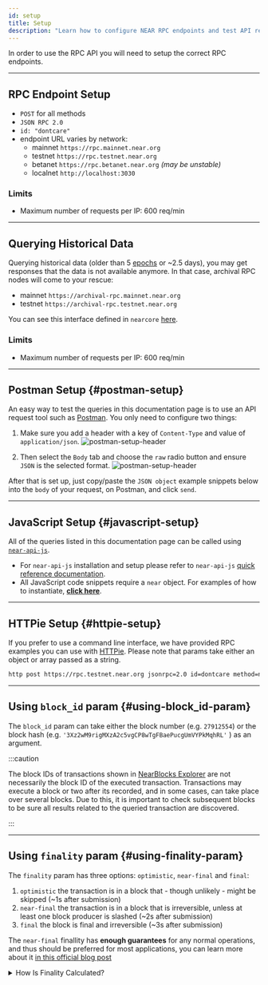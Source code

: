 ```yaml
---
id: setup
title: Setup
description: "Learn how to configure NEAR RPC endpoints and test API requests using Postman, JavaScript, or HTTPie."
---
```


In order to use the RPC API you will need to setup the correct RPC endpoints.

<hr className="subsection" />

## RPC Endpoint Setup
- `POST` for all methods
- `JSON RPC 2.0`
- `id: "dontcare"`
- endpoint URL varies by network:
  - mainnet `https://rpc.mainnet.near.org`
  - testnet `https://rpc.testnet.near.org`
  - betanet `https://rpc.betanet.near.org` _(may be unstable)_
  - localnet `http://localhost:3030`

### Limits
- Maximum number of requests per IP: 600 req/min

<hr className="subsection" />

## Querying Historical Data
Querying historical data (older than 5 [epochs](../../protocol/network/epoch.md) or ~2.5 days), you may get responses that the data is not available anymore. In that case, archival RPC nodes will come to your rescue:

- mainnet `https://archival-rpc.mainnet.near.org`
- testnet `https://archival-rpc.testnet.near.org`

You can see this interface defined in `nearcore` [here](https://github.com/near/nearcore/blob/bf9ae4ce8c680d3408db1935ebd0ca24c4960884/chain/jsonrpc/client/src/lib.rs#L181).

### Limits
- Maximum number of requests per IP: 600 req/min

---

## Postman Setup {#postman-setup}

An easy way to test the queries in this documentation page is to use an API request tool such as [Postman](https://www.postman.com/).
You only need to configure two things:

1. Make sure you add a header with a key of `Content-Type` and value of `application/json`.
   ![postman-setup-header](/docs/assets/api/postman-setup-headers.png)

2. Then select the `Body` tab and choose the `raw` radio button and ensure `JSON` is the selected format.
   ![postman-setup-header](/docs/assets/api/postman-setup-body.png)

After that is set up, just copy/paste the `JSON object` example snippets below into the `body` of your request, on Postman, and click `send`.

---
## JavaScript Setup {#javascript-setup}

All of the queries listed in this documentation page can be called using [`near-api-js`](https://github.com/near/near-api-js).

- For `near-api-js` installation and setup please refer to `near-api-js` [quick reference documentation](../../tools/near-api.md).
- All JavaScript code snippets require a `near` object. For examples of how to instantiate, [**click here**](../../tools/near-api.md#connect).

---
## HTTPie Setup {#httpie-setup}

If you prefer to use a command line interface, we have provided RPC examples you can use with [HTTPie](https://httpie.org/). Please note that params take
either an object or array passed as a string.

```bash
http post https://rpc.testnet.near.org jsonrpc=2.0 id=dontcare method=network_info params:='[]'
```

---

## Using `block_id` param {#using-block_id-param}

The `block_id` param can take either the block number (e.g. `27912554`) or the block hash (e.g. `'3Xz2wM9rigMXzA2c5vgCP8wTgFBaePucgUmVYPkMqhRL'` ) as an argument.

:::caution

The block IDs of transactions shown in [NearBlocks Explorer](https://testnet.nearblocks.io) are not necessarily the block ID of the executed transaction. Transactions may execute a block or two after its recorded, and in some cases, can take place over several blocks. Due to this, it is important to check subsequent blocks to be sure all results related to the queried transaction are discovered.

:::

---

## Using `finality` param {#using-finality-param}

The `finality` param has three options: `optimistic`, `near-final` and `final`:

1. `optimistic` the transaction is in a block that - though unlikely - might be skipped (~1s after submission)
2. `near-final` the transaction is in a block that is irreversible, unless at least one block producer is slashed (~2s after submission)
3. `final` the block is final and irreversible (~3s after submission)

The `near-final` finallity has **enough guarantees** for any normal operations, and thus should be preferred for most applications, you can learn more about it [in this official blog post](https://near.org/blog/doomslug-comparison)

<details>

<summary> How Is Finality Calculated?</summary>

After a simple transaction (no cross-contract calls) is submitted it is included in a block B and converted into a receipt. At this point, the transaction will be in an "optimistic" state. This means that the transaction could still be skipped, but only if another block is .

The receipt for the transaction will execute in the following block (B+1), at which point the transaction is now "near-final". This means that the transaction is now irreversible, unless at least one block producer is slashed (because they produced a malign block).

The transaction will be in a "final" state after a new block (B+2) is produced, meaning that it is now irreversible.

:::info Cross-Contract Calls

For cross-contract calls, the transaction might take longer to be in its final state, as each call to a contract will create a new receipt, and each receipt will be executed in the next block

:::

</details>